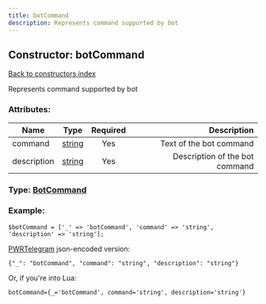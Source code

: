 ```yaml
---
title: botCommand
description: Represents command supported by bot
---
```

## Constructor: botCommand  
[Back to constructors index](index.md)



Represents command supported by bot

### Attributes:

| Name     |    Type       | Required | Description |
|----------|:-------------:|:--------:|------------:|
|command|[string](../types/string.md) | Yes|Text of the bot command|
|description|[string](../types/string.md) | Yes|Description of the bot command|



### Type: [BotCommand](../types/BotCommand.md)


### Example:

```
$botCommand = ['_' => 'botCommand', 'command' => 'string', 'description' => 'string'];
```  

[PWRTelegram](https://pwrtelegram.xyz) json-encoded version:

```
{"_": "botCommand", "command": "string", "description": "string"}
```


Or, if you're into Lua:  


```
botCommand={_='botCommand', command='string', description='string'}

```


